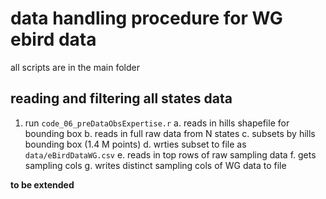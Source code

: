 # data handling procedure for WG ebird data

all scripts are in the main folder

## reading and filtering all states data

1. run `code_06_preDataObsExpertise.r`
	a. reads in hills shapefile for bounding box
	b. reads in full raw data from N states
	c. subsets by hills bounding box (1.4 M points)
	d. wrties subset to file as `data/eBirdDataWG.csv`
	e. reads in top rows of raw sampling data
	f. gets sampling cols
	g. writes distinct sampling cols of WG data to file

**to be extended**
